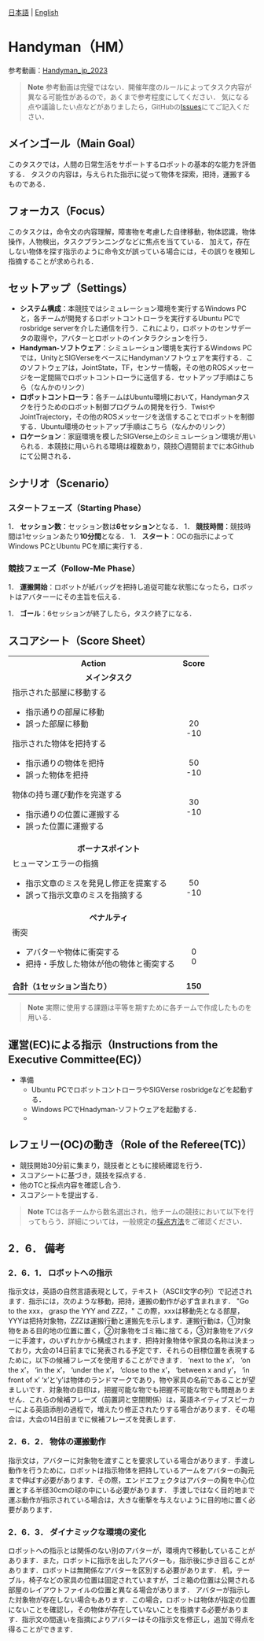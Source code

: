 [日本語](./hm_ja.md) | [English](./hm_en.md)

# Handyman（HM）

参考動画：[Handyman_jp_2023](https://youtu.be/VDslaqPwRK4)

> **Note**
> 参考動画は完璧ではない．開催年度のルールによってタスク内容が異なる可能性があるので，あくまで参考程度にしてください．
> 気になる点や議論したい点などがありましたら，GitHubの[Issues](https://github.com/RoboCupAtHomeJP/Rule2023/issues)にてご記入ください．


## メインゴール（Main Goal）

このタスクでは，人間の日常生活をサポートするロボットの基本的な能力を評価する．
タスクの内容は，与えられた指示に従って物体を探索，把持，運搬するものである．


## フォーカス（Focus）

このタスクは，命令文の内容理解，障害物を考慮した自律移動，物体認識，物体操作，人物検出，タスクプランニングなどに焦点を当てている．
加えて，存在しない物体を探す指示のように命令文が誤っている場合には，その誤りを検知し指摘することが求められる．

## セットアップ（Settings）
- **システム構成**：本競技ではシミュレーション環境を実行するWindows PCと，各チームが開発するロボットコントローラを実行するUbuntu PCでrosbridge serverを介した通信を行う．これにより，ロボットのセンサデータの取得や，アバターとロボットのインタラクションを行う．
- **Handyman-ソフトウェア**：シミュレーション環境を実行するWindows PCでは，UnityとSIGVerseをベースにHandymanソフトウェアを実行する．このソフトウェアは，JointState，TF，センサー情報，その他のROSメッセージを一定間隔でロボットコントローラに送信する．セットアップ手順はこちら（なんかのリンク）
- **ロボットコントローラ**：各チームはUbuntu環境において，Handymanタスクを行うためのロボット制御プログラムの開発を行う．TwistやJointTrajectory，その他のROSメッセージを送信することでロボットを制御する．Ubuntu環境のセットアップ手順はこちら（なんかのリンク）
- **ロケーション**：家庭環境を模したSIGVerse上のシミュレーション環境が用いられる．本競技に用いられる環境は複数あり，競技〇週間前までに本Githubにて公開される．

## シナリオ（Scenario）

### スタートフェーズ（Starting Phase）

1． **セッション数**：セッション数は**6セッション**となる．
1． **競技時間**：競技時間は1セッションあたり**10分間**となる．
1． **スタート**：OCの指示によってWindows PCとUbuntu PCを順に実行する．

### 競技フェーズ（Follow-Me Phase）

1． **運搬開始**：ロボットが紙バッグを把持し追従可能な状態になったら，ロボットはアバターーにその主旨を伝える．

1． **ゴール**：6セッションが終了したら，タスク終了になる．


## スコアシート（Score Sheet）

<table>
  <tr>
    <th> <b>Action</b> </th>
    <th> <b>Score</b> </th>
  </tr>
  <tr>
    <td colspan="2" align="center"> <b>メインタスク</b> </td>
  </tr>
  <tr>
    <td> 指示された部屋に移動する <br> 
      <ul>
        <li> 指示通りの部屋に移動 </li>
        <li> 誤った部屋に移動 </li>
      </ul> 
      指示された物体を把持する <br> 
        <ul> 
        <li> 指示通りの物体を把持 </li>
        <li> 誤った物体を把持 </li>
        </ul> 
      物体の持ち運び動作を完遂する <br>
      <ul> 
        <li> 指示通りの位置に運搬する </li>
        <li> 誤った位置に運搬する </li>
      </ul> 
    </td>
    <td align="center"> <br> 20 <br> -10 <br> <br> <br> 50 <br> -10 <br> <br> <br> 30 <br> -10 </td>
  </tr>
  <tr>
    <td colspan="2" align="center"> <b> ボーナスポイント </b> </td>
  </tr>
  <tr>
    <td> ヒューマンエラーの指摘
      <ul>
        <li> 指示文章のミスを発見し修正を提案する </li>
        <li> 誤って指示文章のミスを指摘する </li>
    </td>
    <td align="center"> <br> 50 <br> -10 </td>
  </tr>
  <tr>
    <td colspan="2" align="center"> <b> ペナルティ </b> </td>
  </tr>
  <tr>
    <td> 衝突
      <ul>
        <li> アバターや物体に衝突する </li>
        <li> 把持・手放した物体が他の物体と衝突する </li>
    </td>
    <td align="center"> <br> 0 <br> 0 </td>
  </tr>
  <tr>
    <td> <b>合計（1セッション当たり）</b> </td>
    <td align="center"> <b>150</b> </td>
  </tr>
</table>


> **Note**
> 実際に使用する課題は平等を期すために各チームで作成したものを用いる．


## 運営(EC)による指示（Instructions from the Executive Committee(EC)）

- 準備
  - Ubuntu PCでロボットコントローラやSIGVerse rosbridgeなどを起動する．
  - Windows PCでHnadyman-ソフトウェアを起動する．
  - 

## レフェリー(OC)の動き（Role of the Referee(TC)）

- 競技開始30分前に集まり，競技者とともに接続確認を行う．
- スコアシートに基づき，競技を採点する．
- 他のTCと採点内容を確認し合う．
- スコアシートを提出する．

> **Note**
> TCは各チームから数名選出され，他チームの競技において以下を行ってもらう．詳細については，一般規定の[採点方法](./gr_ja.md#採点方法scoring-system)をご確認ください．



## 2．6． 備考

### 2．6．1． ロボットへの指示
指示文は，英語の自然言語表現として，テキスト（ASCII文字の列）で記述されます．指示には，次のような移動，把持，運搬の動作が必ず含まれます．
"Go to the xxx， grasp the YYY and ZZZ，"
この際，xxxは移動先となる部屋，YYYは把持対象物，ZZZは運搬行動と運搬先を示します．運搬行動は，①対象物をある目的地の位置に置く，②対象物をゴミ箱に捨てる，③対象物をアバターに手渡す，のいずれかから構成されます．把持対象物体や家具の名称は決まっており，大会の14日前までに発表される予定です．それらの目標位置を表現するために，以下の候補フレーズを使用することができます．
‘next to the x’， ‘on the x’， ‘in the x’， ‘under the x’， ‘close to the x’， ‘between x and y’， ‘in front of x’
‘x’と‘y’は物体のランドマークであり，物や家具の名前であることが望ましいです．対象物の目印は，把握可能な物でも把握不可能な物でも問題ありません．これらの候補フレーズ（前置詞と空間関係）は，英語ネイティブスピーカーによる英語添削の過程で，増えたり修正されたりする場合があります．その場合は，大会の14日前までに候補フレーズを発表します．

### 2．6．2． 物体の運搬動作
指示文は，アバターに対象物を渡すことを要求している場合があります．手渡し動作を行うために，ロボットは指示物体を把持しているアームをアバターの胸元まで伸ばす必要があります．その際，エンドエフェクタはアバターの胸を中心位置とする半径30cmの球の中にいる必要があります．
手渡しではなく目的地まで運ぶ動作が指示されている場合は，大きな衝撃を与えないように目的地に置く必要があります．

### 2．6．3． ダイナミックな環境の変化
ロボットへの指示とは関係のない別のアバターが，環境内で移動していることがあります．また，ロボットに指示を出したアバターも，指示後に歩き回ることがあります．ロボットは無関係なアバターを区別する必要があります．
机，テーブル，椅子などの家具の位置は固定されていますが，ゴミ箱の位置は公開される部屋のレイアウトファイルの位置と異なる場合があります．
アバターが指示した対象物が存在しない場合もあります．この場合，ロボットは物体が指定の位置にないことを確認し，その物体が存在していないことを指摘する必要があります．指示文の間違いを指摘によりアバターはその指示文を修正し，追加で得点を得ることができます．
